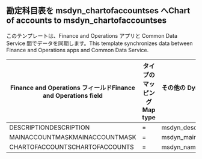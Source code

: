 ## <a name="chart-of-accounts-to-msdyn_chartofaccountses"></a><span data-ttu-id="ac915-101">勘定科目表を msdyn_chartofaccountses へ</span><span class="sxs-lookup"><span data-stu-id="ac915-101">Chart of accounts to msdyn_chartofaccountses</span></span>

<span data-ttu-id="ac915-102">このテンプレートは、Finance and Operations アプリと Common Data Service 間でデータを同期します。</span><span class="sxs-lookup"><span data-stu-id="ac915-102">This template synchronizes data between Finance and Operations apps and Common Data Service.</span></span>

<span data-ttu-id="ac915-103">Finance and Operations フィールド</span><span class="sxs-lookup"><span data-stu-id="ac915-103">Finance and Operations field</span></span> | <span data-ttu-id="ac915-104">タイプのマッピング</span><span class="sxs-lookup"><span data-stu-id="ac915-104">Map type</span></span> | <span data-ttu-id="ac915-105">その他の Dynamics 365 フィールド</span><span class="sxs-lookup"><span data-stu-id="ac915-105">Other Dynamics 365 field</span></span> | <span data-ttu-id="ac915-106">既定値</span><span class="sxs-lookup"><span data-stu-id="ac915-106">Default value</span></span>
---|---|---|---
<span data-ttu-id="ac915-107">DESCRIPTION</span><span class="sxs-lookup"><span data-stu-id="ac915-107">DESCRIPTION</span></span> | = | <span data-ttu-id="ac915-108">msdyn_description</span><span class="sxs-lookup"><span data-stu-id="ac915-108">msdyn_description</span></span> | 
<span data-ttu-id="ac915-109">MAINACCOUNTMASK</span><span class="sxs-lookup"><span data-stu-id="ac915-109">MAINACCOUNTMASK</span></span> | = | <span data-ttu-id="ac915-110">msdyn_mainaccountmask</span><span class="sxs-lookup"><span data-stu-id="ac915-110">msdyn_mainaccountmask</span></span> | 
<span data-ttu-id="ac915-111">CHARTOFACCOUNTS</span><span class="sxs-lookup"><span data-stu-id="ac915-111">CHARTOFACCOUNTS</span></span> | = | <span data-ttu-id="ac915-112">msdyn_name</span><span class="sxs-lookup"><span data-stu-id="ac915-112">msdyn_name</span></span> | 
